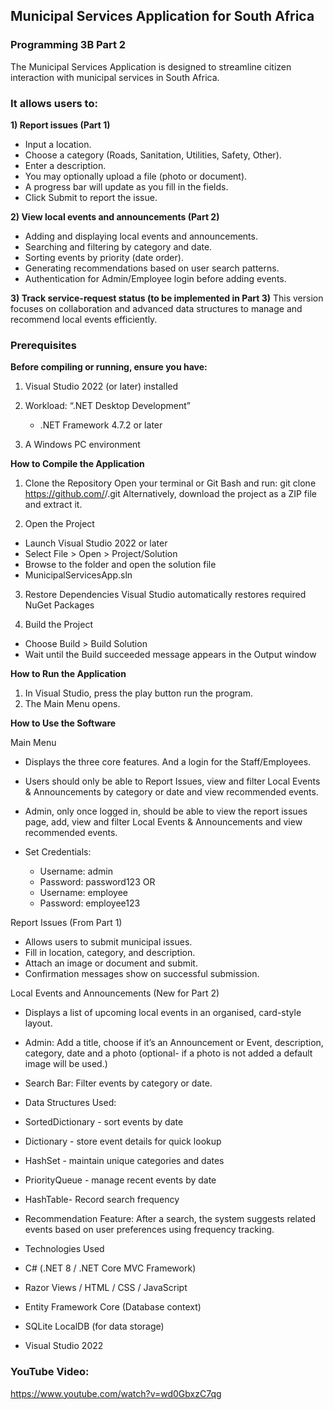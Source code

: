 ## Municipal Services Application for South Africa
### Programming 3B Part 2
The Municipal Services Application is designed to streamline citizen interaction with municipal services in South Africa.

### It allows users to:
**1)	Report issues (Part 1)** 
- Input a location.
- Choose a category (Roads, Sanitation, Utilities, Safety, Other).
- Enter a description.
- You may optionally upload a file (photo or document).
- A progress bar will update as you fill in the fields.
- Click Submit to report the issue.

**2)	View local events and announcements (Part 2)**
- Adding and displaying local events and announcements.
- Searching and filtering by category and date.
- Sorting events by priority (date order).
- Generating recommendations based on user search patterns.
- Authentication for Admin/Employee login before adding events. 

**3)	Track service-request status (to be implemented in Part 3)**
This version focuses on collaboration and advanced data structures to manage and recommend local events efficiently.

### Prerequisites
**Before compiling or running, ensure you have:**
1.	Visual Studio 2022 (or later) installed
   
2. Workload: “.NET Desktop Development”
   - .NET Framework 4.7.2 or later
3.	A Windows PC environment
   
**How to Compile the Application**
1. Clone the Repository
Open your terminal or Git Bash and run:
git clone https://github.com/<your-username>/<your-repo-name>.git
Alternatively, download the project as a ZIP file and extract it.

1.	Open the Project
- Launch Visual Studio 2022 or later
- Select File > Open > Project/Solution
- Browse to the folder and open the solution file
- MunicipalServicesApp.sln

3.	Restore Dependencies
Visual Studio automatically restores required NuGet Packages

5.	Build the Project
-	Choose Build > Build Solution
-	Wait until the Build succeeded message appears in the Output window

**How to Run the Application**
1.	In Visual Studio, press the play button run the program.
2.	The Main Menu opens.
   
**How to Use the Software**

Main Menu
- Displays the three core features. And a login for the Staff/Employees.
- Users should only be able to Report Issues, view and filter Local Events & Announcements by category or date and view recommended events. 
- Admin, only once logged in, should be able to view the report issues page, add, view and filter Local Events & Announcements and view recommended events.
  
- Set Credentials:
   -	Username: admin
   -	Password: password123
              OR 
   -	Username: employee
   -	Password: employee123
 

Report Issues
(From Part 1)
- Allows users to submit municipal issues.
- Fill in location, category, and description.
-	Attach an image or document and submit.
-	Confirmation messages show on successful submission.

  
Local Events and Announcements
(New for Part 2)
-	Displays a list of upcoming local events in an organised, card-style layout.
-	Admin: Add a title, choose if it’s an Announcement or Event, description, category, date and a photo (optional- if a photo is not added a default image will be used.)
-	Search Bar: Filter events by category or date.
  
-	Data Structures Used:
  -	SortedDictionary - sort events by date
  -	Dictionary - store event details for quick lookup
  -	HashSet - maintain unique categories and dates
  -	PriorityQueue - manage recent events by date
  -	HashTable- Record search frequency
    
-	Recommendation Feature: After a search, the system suggests related events based on user preferences using frequency tracking.
  
- Technologies Used
- C# (.NET 8 / .NET Core MVC Framework)
-	Razor Views / HTML / CSS / JavaScript
-	Entity Framework Core (Database context)
-	SQLite LocalDB (for data storage)
-	Visual Studio 2022 

### YouTube Video:
https://www.youtube.com/watch?v=wd0GbxzC7qg
